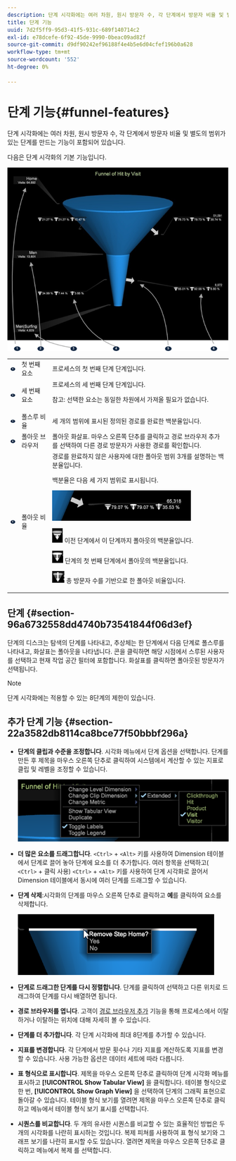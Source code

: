 ```yaml
---
description: 단계 시각화에는 여러 차원, 원시 방문자 수, 각 단계에서 방문자 비율 및 별도의 범위가 있는 단계를 만드는 기능이 포함되어 있습니다.
title: 단계 기능
uuid: 7d2f5ff9-95d3-41f5-931c-689f140714c2
exl-id: e78dcefe-6f92-45de-9990-0beac09ad82f
source-git-commit: d9df90242ef96188f4e4b5e6d04cfef196b0a628
workflow-type: tm+mt
source-wordcount: '552'
ht-degree: 0%

---
```


# 단계 기능{#funnel-features}

단계 시각화에는 여러 차원, 원시 방문자 수, 각 단계에서 방문자 비율 및 별도의 범위가 있는 단계를 만드는 기능이 포함되어 있습니다.

다음은 단계 시각화의 기본 기능입니다.

![](assets/funnel_visualization_capture.png)

<table id="table_49A08740CEE74D64B6F9C37CD91F1AE5"> 
 <tbody> 
  <tr> 
   <td colname="col01"> <img id="image_0C1701833FE049708CE38ADEB5EC7EEF" src="assets/funnel_visualization_capture_1.png" /> </td> 
   <td colname="col1"> 첫 번째 요소 </td> 
   <td colname="col2"> 프로세스의 첫 번째 단계 단계입니다. </td> 
  </tr> 
  <tr> 
   <td colname="col01"> <img id="image_EF8AF94D833B4A249959B76F8FAF2318" src="assets/funnel_visualization_capture_2.png" /> </td> 
   <td colname="col1"> 세 번째 요소 </td> 
   <td colname="col2">프로세스의 세 번째 단계 단계입니다. <p><p>참고: 선택한 요소는 동일한 차원에서 가져올 필요가 없습니다. </p></p></td> 
  </tr> 
  <tr> 
   <td colname="col01"> <img id="image_F3C5130B52234FAC9DEB50279F94FF90" src="assets/funnel_visualization_capture_3.png" /> </td> 
   <td colname="col1"> 폴스루 비율 </td> 
   <td colname="col2"> 세 개의 범위에 표시된 정의된 경로를 완료한 백분율입니다. </td> 
  </tr> 
  <tr> 
   <td colname="col01"> <img id="image_3F030396CEB14528980F5B965113BD36" src="assets/funnel_visualization_capture_4.png" /> </td> 
   <td colname="col1"> 폴아웃 브라우저 </td> 
   <td colname="col2">폴아웃 화살표. 마우스 오른쪽 단추를 클릭하고 <span class="uicontrol"> 경로 브라우저 추가</span> 를 선택하여 다른 경로 방문자가 사용한 경로를 확인합니다. </td> 
  </tr> 
  <tr> 
   <td colname="col01"> <img id="image_0DA7567BDBDF4BEF9CA840D2F88A414E" src="assets/funnel_visualization_capture_5.png" /> </td> 
   <td colname="col1"> 폴아웃 비율 </td> 
   <td colname="col2">경로를 완료하지 않은 사용자에 대한 폴아웃 범위 3개를 설명하는 백분율입니다. <p>백분율은 다음 세 가지 범위로 표시됩니다. </p><p><img id="image_B85C46DDF12C41D5BF213D5F9DC04967" placement="break" src="assets/funnel_path_browser_5.png" /></p><p><img id="image_BC37007D7B4B425C8F87905CE68F0114" src="assets/funnel_path_browser_6.png" /> 이전 단계에서 이 단계까지 폴아웃의 백분율입니다. </p><p><img id="image_B10866B083424360AFF1B19E836A94CF" src="assets/funnel_path_browser_7.png" /> 단계의 첫 번째 단계에서 폴아웃의 백분율입니다. </p><p><img id="image_19B9AE916B584E18A82F5D5E10674414" src="assets/funnel_path_browser_8.png" /> 총 방문자 수를 기반으로 한 폴아웃 비율입니다. </p></td> 
  </tr> 
 </tbody> 
</table>

## 단계 {#section-96a6732558dd4740b73541844f06d3ef}

단계의 디스크는 탐색의 단계를 나타내고, 추상체는 한 단계에서 다음 단계로 폴스루를 나타내고, 화살표는 폴아웃을 나타냅니다. 콘을 클릭하면 해당 시점에서 스루된 사용자를 선택하고 현재 작업 공간 필터에 포함합니다. 화살표를 클릭하면 폴아웃된 방문자가 선택됩니다.

>[!NOTE]
>
>단계 시각화에는 적용할 수 있는 8단계의 제한이 있습니다.

## 추가 단계 기능 {#section-22a3582db8114ca8bce77f50bbbf296a}

* **단계의 클립과 수준을 조정합니다**. 시각화 메뉴에서 단계 옵션을 선택합니다. 단계를 만든 후 제목을 마우스 오른쪽 단추로 클릭하여 시스템에서 계산할 수 있는 지표로 클립 및 레벨을 조정할 수 있습니다.

   ![](assets/funnel_path_browser_9.png)

* **더 많은 요소를 드래그합니다**. `<Ctrl>` + `<Alt>` 키를 사용하여 Dimension 테이블에서 단계로 끌어 놓아 단계에 요소를 더 추가합니다. 여러 항목을 선택하고( `<Ctrl>` + 클릭 사용) `<Ctrl>` + `<Alt>` 키를 사용하여 단계 시각화로 끌어서 Dimension 테이블에서 동시에 여러 단계를 드래그할 수 있습니다.
* **단계 삭제**:시각화의 단계를 마우스 오른쪽 단추로 클릭하고  **예**&#x200B;를 클릭하여 요소를 삭제합니다.

   ![](assets/funnel_path_browser_4.png)

* **단계로 드래그한 단계를 다시 정렬합니다**. 단계를 클릭하여 선택하고 다른 위치로 드래그하여 단계를 다시 배열하면 됩니다.
* **경로 브라우저를 엽니다**. 고객이 [경로 브라우저 추가](../../../../home/c-get-started/c-analysis-vis/c-funnel-visualization/c-path-browser-funnel.md#concept-b0cedf7a28ae422696ded1258c9a4119) 기능을 통해 프로세스에서 이탈하거나 이탈하는 위치에 대해 자세히 볼 수 있습니다.

* **단계를 더 추가합니다**. 각 단계 시각화에 최대 8단계를 추가할 수 있습니다.
* **지표를 변경합니다**. 각 단계에서 방문 횟수나 기타 지표를 계산하도록 지표를 변경할 수 있습니다. 사용 가능한 옵션은 데이터 세트에 따라 다릅니다.
* **표 형식으로 표시합니다**. 제목을 마우스 오른쪽 단추로 클릭하여 단계 시각화 메뉴를 표시하고 **[!UICONTROL Show Tabular View]** 을 클릭합니다. 테이블 형식으로 한 번, **[!UICONTROL Show Graph View]** 을 선택하여 단계의 그래픽 표현으로 돌아갈 수 있습니다. 테이블 형식 보기를 열려면 제목을 마우스 오른쪽 단추로 클릭하고 메뉴에서 테이블 형식 보기 표시를 선택합니다.

* **시퀀스를 비교합니다**. 두 개의 유사한 시퀀스를 비교할 수 있는 효율적인 방법은 두 개의 시각화를 나란히 표시하는 것입니다. 복제 피쳐를 사용하여 표 형식 보기와 그래프 보기를 나란히 표시할 수도 있습니다. 열려면 제목을 마우스 오른쪽 단추로 클릭하고 메뉴에서 복제 를 선택합니다.

